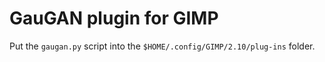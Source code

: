 # GauGAN plugin for GIMP

Put the `gaugan.py` script into the `$HOME/.config/GIMP/2.10/plug-ins` folder.
